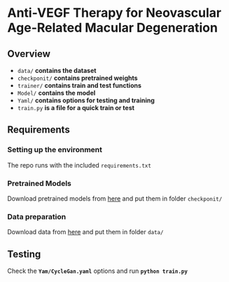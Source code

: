 # Anti-VEGF Therapy for Neovascular Age-Related Macular Degeneration

## **Overview**

- `data/`  **contains the dataset**
- `checkponit/`  **contains pretrained weights**
- `trainer/`  **contains train and test functions**
- `Model/` **contains the model**
- `Yaml/` **contains options for testing and training**
- `train.py` **is a file for a quick train or test**

## **Requirements**

### **Setting up the environment**

The repo runs with the included `requirements.txt`

### **Pretrained Models**

Download pretrained models from [here](https://drive.google.com/drive/folders/1xeDL2PpFphCa_kmmyc2Osdoqxx8YbyU-?usp=sharing) and put them in folder `checkponit/`

### **Data preparation**

Download data from [here](https://drive.google.com/drive/folders/1LcpJJKrzsnMEKD5PMwC9Rk3WSLMHhM_D?usp=sharing) and put them in folder `data/`

## Testing

Check the **`Yam/CycleGan.yaml`** options and run **`python train.py`**